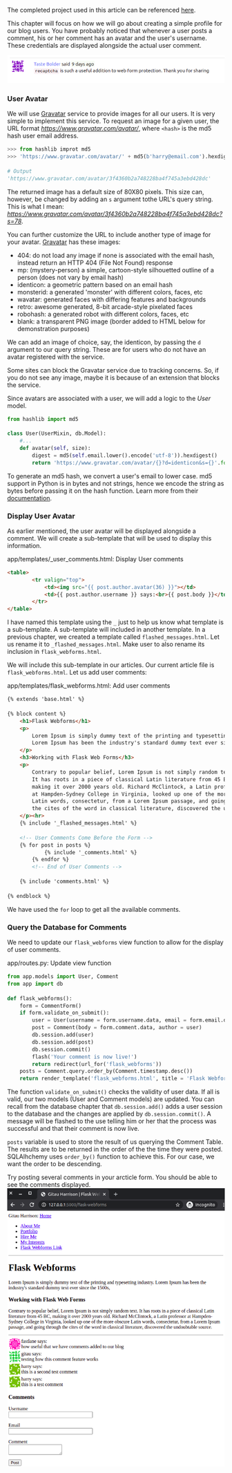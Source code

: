 The completed project used in this article can be referenced [here](https://github.com/GitauHarrison/personal-blog-tutorial-project/commit/0f32d10287e51e85ad519c1a4cff8b84dd0b6cda).

This chapter will focus on how we will go about creating a simple profile for our blog users. You have probably noticed that whenever a user posts a comment, his or her comment has an avatar and the user's username. These credentials are displayed alongside the actual user comment.

![User Profile](/images/user_profile.png)

### User Avatar

We will use [Gravatar](https://en.gravatar.com/) service to provide images for all our users. It is very simple to implement this service. To request an image for a given user, the URL format _https://www.gravatar.com/avatar/<hash>_, where `<hash>` is the md5 hash user email address.

```python
>>> from hashlib improt md5
>>> 'https://www.gravatar.com/avatar/' + md5(b'harry@email.com').hexdigest()

# Output
'https://www.gravatar.com/avatar/3f4360b2a748228ba4f745a3ebd428dc'
```
The returned image has a default size of 80X80 pixels. This size can, however, be changed by adding an `s` argument tothe URL's query string. This is what I mean:
_https://www.gravatar.com/avatar/3f4360b2a748228ba4f745a3ebd428dc?s=78_.

You can further customize the URL to include another type of image for your avatar. [Gravatar](https://en.gravatar.com/site/implement/images/) has these images:
* 404: do not load any image if none is associated with the email hash, instead return an HTTP 404 (File Not Found) response
* mp: (mystery-person) a simple, cartoon-style silhouetted outline of a person (does not vary by email hash)
* identicon: a geometric pattern based on an email hash
* monsterid: a generated 'monster' with different colors, faces, etc
* wavatar: generated faces with differing features and backgrounds
* retro: awesome generated, 8-bit arcade-style pixelated faces
* robohash: a generated robot with different colors, faces, etc
* blank: a transparent PNG image (border added to HTML below for demonstration purposes)

We can add an image of choice, say, the identicon, by passing the `d` argument to our query string. These are for users who do not have an avatar registered with the service.

Some sites can block the Gravatar service due to tracking concerns. So, if you do not see any image, maybe it is because of an extension that blocks the service.

Since avatars are associated with a user, we will add a logic to the _User_ model.

```python
from hashlib import md5

class User(UserMixin, db.Model):
    #...
    def avatar(self, size):
        digest = md5(self.email.lower().encode('utf-8')).hexdigest()
        return 'https://www.gravatar.com/avatar/{}?d=identicon&s={}'.format(digest, size)
```

To generate an md5 hash, we convert a user's email to lower case. md5 support in Python is in bytes and not strings, hence we encode the string as bytes before passing it on the hash function. Learn more from their [documentation](https://en.gravatar.com/site/implement/images).

### Display User Avatar

As earlier mentioned, the user avatar will be displayed alongside a comment. We will create a sub-template that will be used to display this information.

app/templates/_user_comments.html: Display User comments
```html
<table>
        <tr valign="top">
            <td><img src="{{ post.author.avatar(36) }}"></td>
            <td>{{ post.author.username }} says:<br>{{ post.body }}</td>
        </tr>
</table>
```
I have named this template using the `_` just to help us know what template is a sub-template. A sub-template will included in another template. In a previous chapter, we created a template called `flashed_messages.html`. Let us rename it to `_flashed_messages.html`. Make user to also rename its inclusion in `flask_webforms.html`.

We will include this sub-template in our articles. Our current article file is  `flask_webforms.html`. Let us add user comments:

app/templates/flask_webforms.html: Add user comments
```html
{% extends 'base.html' %}

{% block content %}
    <h1>Flask Webforms</h1>
    <p>
        Lorem Ipsum is simply dummy text of the printing and typesetting industry. 
        Lorem Ipsum has been the industry's standard dummy text ever since the 1500s,
    </p>
    <h3>Working with Flask Web Forms</h3>
    <p>
        Contrary to popular belief, Lorem Ipsum is not simply random text. 
        It has roots in a piece of classical Latin literature from 45 BC, 
        making it over 2000 years old. Richard McClintock, a Latin professor 
        at Hampden-Sydney College in Virginia, looked up one of the more obscure 
        Latin words, consectetur, from a Lorem Ipsum passage, and going through 
        the cites of the word in classical literature, discovered the undoubtable source.
    </p><hr>
    {% include '_flashed_messages.html' %}

    <!-- User Comments Come Before the Form -->
    {% for post in posts %}
            {% include '_comments.html' %}
        {% endfor %}
        <!-- End of User Comments -->

    {% include 'comments.html' %}

{% endblock %}
```

We have used the `for` loop to get all the available comments. 

### Query the Database for Comments

We need to update our `flask_webforms` view function to allow for the display of user comments.

app/routes.py: Update view function
```python
from app.models import User, Comment
from app import db

def flask_webforms():
    form = CommentForm()
    if form.validate_on_submit():
        user = User(username = form.username.data, email = form.email.data)
        post = Comment(body = form.comment.data, author = user)
        db.session.add(user)
        db.session.add(post)
        db.session.commit()
        flash('Your comment is now live!')
        return redirect(url_for('flask_webforms'))
    posts = Comment.query.order_by(Comment.timestamp.desc())
    return render_template('flask_webforms.html', title = 'Flask Webforms', form = form, posts = posts)
```
The function `validate_on_submit()` checks the validity of user data. If all is valid, our two models (User and Comment models) are updated. You can recall from the database chapter that `db.session.add()` adds a user session to the database and the changes are applied by `db.session.commit()`. A message will be flashed to the use telling him or her that the process was successful and that their comment is now live.

`posts` variable is used to store the result of us querying the Comment Table. The results are to be returned in the order of the the time they were posted. SQLAlhchemy uses `order_by()` function to achieve this. For our case, we want the order to be descending.

Try posting several comments in your arcticle form. You should be able to see the comments displayed.
![User Comments](/images/user_comments.png)